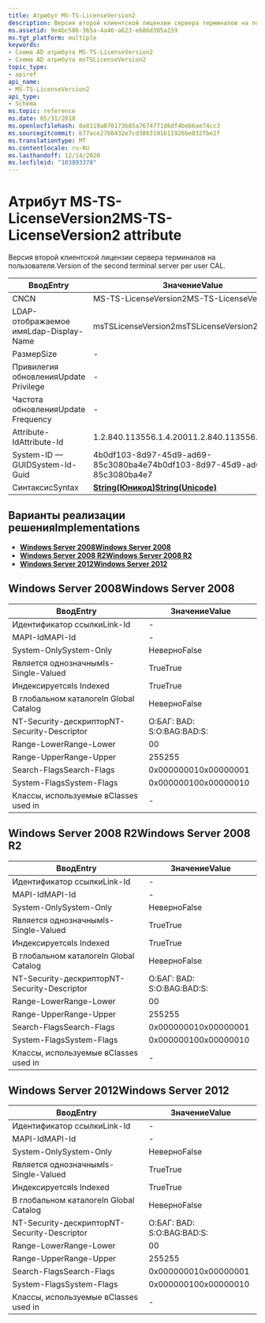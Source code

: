 ```yaml
---
title: Атрибут MS-TS-LicenseVersion2
description: Версия второй клиентской лицензии сервера терминалов на пользователя.
ms.assetid: 9e4bc586-365a-4a46-a623-e686d305a159
ms.tgt_platform: multiple
keywords:
- Схема AD атрибута MS-TS-LicenseVersion2
- Схема AD атрибута msTSLicenseVersion2
topic_type:
- apiref
api_name:
- MS-TS-LicenseVersion2
api_type:
- Schema
ms.topic: reference
ms.date: 05/31/2018
ms.openlocfilehash: 8a8119a070173b85a7674771d6df4beb6ae74cc3
ms.sourcegitcommit: b77ace27b0432e7cd3863191b11926be032fbe2f
ms.translationtype: MT
ms.contentlocale: ru-RU
ms.lasthandoff: 12/14/2020
ms.locfileid: "103893378"
---
```

# <a name="ms-ts-licenseversion2-attribute"></a><span data-ttu-id="0faf7-105">Атрибут MS-TS-LicenseVersion2</span><span class="sxs-lookup"><span data-stu-id="0faf7-105">MS-TS-LicenseVersion2 attribute</span></span>

<span data-ttu-id="0faf7-106">Версия второй клиентской лицензии сервера терминалов на пользователя.</span><span class="sxs-lookup"><span data-stu-id="0faf7-106">Version of the second terminal server per user CAL.</span></span>



| <span data-ttu-id="0faf7-107">Ввод</span><span class="sxs-lookup"><span data-stu-id="0faf7-107">Entry</span></span> | <span data-ttu-id="0faf7-108">Значение</span><span class="sxs-lookup"><span data-stu-id="0faf7-108">Value</span></span> |
|-------------------|---------------------------------------------|
| <span data-ttu-id="0faf7-109">CN</span><span class="sxs-lookup"><span data-stu-id="0faf7-109">CN</span></span>                | <span data-ttu-id="0faf7-110">MS-TS-LicenseVersion2</span><span class="sxs-lookup"><span data-stu-id="0faf7-110">MS-TS-LicenseVersion2</span></span>                       |
| <span data-ttu-id="0faf7-111">LDAP-отображаемое имя</span><span class="sxs-lookup"><span data-stu-id="0faf7-111">Ldap-Display-Name</span></span> | <span data-ttu-id="0faf7-112">msTSLicenseVersion2</span><span class="sxs-lookup"><span data-stu-id="0faf7-112">msTSLicenseVersion2</span></span>                         |
| <span data-ttu-id="0faf7-113">Размер</span><span class="sxs-lookup"><span data-stu-id="0faf7-113">Size</span></span>              | \-                                          |
| <span data-ttu-id="0faf7-114">Привилегия обновления</span><span class="sxs-lookup"><span data-stu-id="0faf7-114">Update Privilege</span></span>  | \-                                          |
| <span data-ttu-id="0faf7-115">Частота обновления</span><span class="sxs-lookup"><span data-stu-id="0faf7-115">Update Frequency</span></span>  | \-                                          |
| <span data-ttu-id="0faf7-116">Attribute-Id</span><span class="sxs-lookup"><span data-stu-id="0faf7-116">Attribute-Id</span></span>      | <span data-ttu-id="0faf7-117">1.2.840.113556.1.4.2001</span><span class="sxs-lookup"><span data-stu-id="0faf7-117">1.2.840.113556.1.4.2001</span></span>                     |
| <span data-ttu-id="0faf7-118">System-ID — GUID</span><span class="sxs-lookup"><span data-stu-id="0faf7-118">System-Id-Guid</span></span>    | <span data-ttu-id="0faf7-119">4b0df103-8d97-45d9-ad69-85c3080ba4e7</span><span class="sxs-lookup"><span data-stu-id="0faf7-119">4b0df103-8d97-45d9-ad69-85c3080ba4e7</span></span>        |
| <span data-ttu-id="0faf7-120">Синтаксис</span><span class="sxs-lookup"><span data-stu-id="0faf7-120">Syntax</span></span>            | [<span data-ttu-id="0faf7-121">**String(Юникод)**</span><span class="sxs-lookup"><span data-stu-id="0faf7-121">**String(Unicode)**</span></span>](s-string-unicode.md) |



## <a name="implementations"></a><span data-ttu-id="0faf7-122">Варианты реализации решения</span><span class="sxs-lookup"><span data-stu-id="0faf7-122">Implementations</span></span>

-   [<span data-ttu-id="0faf7-123">**Windows Server 2008**</span><span class="sxs-lookup"><span data-stu-id="0faf7-123">**Windows Server 2008**</span></span>](#windows-server-2008)
-   [<span data-ttu-id="0faf7-124">**Windows Server 2008 R2**</span><span class="sxs-lookup"><span data-stu-id="0faf7-124">**Windows Server 2008 R2**</span></span>](#windows-server-2008-r2)
-   [<span data-ttu-id="0faf7-125">**Windows Server 2012**</span><span class="sxs-lookup"><span data-stu-id="0faf7-125">**Windows Server 2012**</span></span>](#windows-server-2012)

## <a name="windows-server-2008"></a><span data-ttu-id="0faf7-126">Windows Server 2008</span><span class="sxs-lookup"><span data-stu-id="0faf7-126">Windows Server 2008</span></span>



| <span data-ttu-id="0faf7-127">Ввод</span><span class="sxs-lookup"><span data-stu-id="0faf7-127">Entry</span></span> | <span data-ttu-id="0faf7-128">Значение</span><span class="sxs-lookup"><span data-stu-id="0faf7-128">Value</span></span> |
|------------------------|--------------|
| <span data-ttu-id="0faf7-129">Идентификатор ссылки</span><span class="sxs-lookup"><span data-stu-id="0faf7-129">Link-Id</span></span>                | \-           |
| <span data-ttu-id="0faf7-130">MAPI-Id</span><span class="sxs-lookup"><span data-stu-id="0faf7-130">MAPI-Id</span></span>                | \-           |
| <span data-ttu-id="0faf7-131">System-Only</span><span class="sxs-lookup"><span data-stu-id="0faf7-131">System-Only</span></span>            | <span data-ttu-id="0faf7-132">Неверно</span><span class="sxs-lookup"><span data-stu-id="0faf7-132">False</span></span>        |
| <span data-ttu-id="0faf7-133">Является однозначным</span><span class="sxs-lookup"><span data-stu-id="0faf7-133">Is-Single-Valued</span></span>       | <span data-ttu-id="0faf7-134">True</span><span class="sxs-lookup"><span data-stu-id="0faf7-134">True</span></span>         |
| <span data-ttu-id="0faf7-135">Индексируется</span><span class="sxs-lookup"><span data-stu-id="0faf7-135">Is Indexed</span></span>             | <span data-ttu-id="0faf7-136">True</span><span class="sxs-lookup"><span data-stu-id="0faf7-136">True</span></span>         |
| <span data-ttu-id="0faf7-137">В глобальном каталоге</span><span class="sxs-lookup"><span data-stu-id="0faf7-137">In Global Catalog</span></span>      | <span data-ttu-id="0faf7-138">Неверно</span><span class="sxs-lookup"><span data-stu-id="0faf7-138">False</span></span>        |
| <span data-ttu-id="0faf7-139">NT-Security-дескриптор</span><span class="sxs-lookup"><span data-stu-id="0faf7-139">NT-Security-Descriptor</span></span> | <span data-ttu-id="0faf7-140">О:БАГ: BAD: S:</span><span class="sxs-lookup"><span data-stu-id="0faf7-140">O:BAG:BAD:S:</span></span> |
| <span data-ttu-id="0faf7-141">Range-Lower</span><span class="sxs-lookup"><span data-stu-id="0faf7-141">Range-Lower</span></span>            | <span data-ttu-id="0faf7-142">0</span><span class="sxs-lookup"><span data-stu-id="0faf7-142">0</span></span>            |
| <span data-ttu-id="0faf7-143">Range-Upper</span><span class="sxs-lookup"><span data-stu-id="0faf7-143">Range-Upper</span></span>            | <span data-ttu-id="0faf7-144">255</span><span class="sxs-lookup"><span data-stu-id="0faf7-144">255</span></span>          |
| <span data-ttu-id="0faf7-145">Search-Flags</span><span class="sxs-lookup"><span data-stu-id="0faf7-145">Search-Flags</span></span>           | <span data-ttu-id="0faf7-146">0x00000001</span><span class="sxs-lookup"><span data-stu-id="0faf7-146">0x00000001</span></span>   |
| <span data-ttu-id="0faf7-147">System-Flags</span><span class="sxs-lookup"><span data-stu-id="0faf7-147">System-Flags</span></span>           | <span data-ttu-id="0faf7-148">0x00000010</span><span class="sxs-lookup"><span data-stu-id="0faf7-148">0x00000010</span></span>   |
| <span data-ttu-id="0faf7-149">Классы, используемые в</span><span class="sxs-lookup"><span data-stu-id="0faf7-149">Classes used in</span></span>        | \-           |



## <a name="windows-server-2008-r2"></a><span data-ttu-id="0faf7-150">Windows Server 2008 R2</span><span class="sxs-lookup"><span data-stu-id="0faf7-150">Windows Server 2008 R2</span></span>



| <span data-ttu-id="0faf7-151">Ввод</span><span class="sxs-lookup"><span data-stu-id="0faf7-151">Entry</span></span> | <span data-ttu-id="0faf7-152">Значение</span><span class="sxs-lookup"><span data-stu-id="0faf7-152">Value</span></span> |
|------------------------|--------------|
| <span data-ttu-id="0faf7-153">Идентификатор ссылки</span><span class="sxs-lookup"><span data-stu-id="0faf7-153">Link-Id</span></span>                | \-           |
| <span data-ttu-id="0faf7-154">MAPI-Id</span><span class="sxs-lookup"><span data-stu-id="0faf7-154">MAPI-Id</span></span>                | \-           |
| <span data-ttu-id="0faf7-155">System-Only</span><span class="sxs-lookup"><span data-stu-id="0faf7-155">System-Only</span></span>            | <span data-ttu-id="0faf7-156">Неверно</span><span class="sxs-lookup"><span data-stu-id="0faf7-156">False</span></span>        |
| <span data-ttu-id="0faf7-157">Является однозначным</span><span class="sxs-lookup"><span data-stu-id="0faf7-157">Is-Single-Valued</span></span>       | <span data-ttu-id="0faf7-158">True</span><span class="sxs-lookup"><span data-stu-id="0faf7-158">True</span></span>         |
| <span data-ttu-id="0faf7-159">Индексируется</span><span class="sxs-lookup"><span data-stu-id="0faf7-159">Is Indexed</span></span>             | <span data-ttu-id="0faf7-160">True</span><span class="sxs-lookup"><span data-stu-id="0faf7-160">True</span></span>         |
| <span data-ttu-id="0faf7-161">В глобальном каталоге</span><span class="sxs-lookup"><span data-stu-id="0faf7-161">In Global Catalog</span></span>      | <span data-ttu-id="0faf7-162">Неверно</span><span class="sxs-lookup"><span data-stu-id="0faf7-162">False</span></span>        |
| <span data-ttu-id="0faf7-163">NT-Security-дескриптор</span><span class="sxs-lookup"><span data-stu-id="0faf7-163">NT-Security-Descriptor</span></span> | <span data-ttu-id="0faf7-164">О:БАГ: BAD: S:</span><span class="sxs-lookup"><span data-stu-id="0faf7-164">O:BAG:BAD:S:</span></span> |
| <span data-ttu-id="0faf7-165">Range-Lower</span><span class="sxs-lookup"><span data-stu-id="0faf7-165">Range-Lower</span></span>            | <span data-ttu-id="0faf7-166">0</span><span class="sxs-lookup"><span data-stu-id="0faf7-166">0</span></span>            |
| <span data-ttu-id="0faf7-167">Range-Upper</span><span class="sxs-lookup"><span data-stu-id="0faf7-167">Range-Upper</span></span>            | <span data-ttu-id="0faf7-168">255</span><span class="sxs-lookup"><span data-stu-id="0faf7-168">255</span></span>          |
| <span data-ttu-id="0faf7-169">Search-Flags</span><span class="sxs-lookup"><span data-stu-id="0faf7-169">Search-Flags</span></span>           | <span data-ttu-id="0faf7-170">0x00000001</span><span class="sxs-lookup"><span data-stu-id="0faf7-170">0x00000001</span></span>   |
| <span data-ttu-id="0faf7-171">System-Flags</span><span class="sxs-lookup"><span data-stu-id="0faf7-171">System-Flags</span></span>           | <span data-ttu-id="0faf7-172">0x00000010</span><span class="sxs-lookup"><span data-stu-id="0faf7-172">0x00000010</span></span>   |
| <span data-ttu-id="0faf7-173">Классы, используемые в</span><span class="sxs-lookup"><span data-stu-id="0faf7-173">Classes used in</span></span>        | \-           |



## <a name="windows-server-2012"></a><span data-ttu-id="0faf7-174">Windows Server 2012</span><span class="sxs-lookup"><span data-stu-id="0faf7-174">Windows Server 2012</span></span>



| <span data-ttu-id="0faf7-175">Ввод</span><span class="sxs-lookup"><span data-stu-id="0faf7-175">Entry</span></span> | <span data-ttu-id="0faf7-176">Значение</span><span class="sxs-lookup"><span data-stu-id="0faf7-176">Value</span></span> |
|------------------------|--------------|
| <span data-ttu-id="0faf7-177">Идентификатор ссылки</span><span class="sxs-lookup"><span data-stu-id="0faf7-177">Link-Id</span></span>                | \-           |
| <span data-ttu-id="0faf7-178">MAPI-Id</span><span class="sxs-lookup"><span data-stu-id="0faf7-178">MAPI-Id</span></span>                | \-           |
| <span data-ttu-id="0faf7-179">System-Only</span><span class="sxs-lookup"><span data-stu-id="0faf7-179">System-Only</span></span>            | <span data-ttu-id="0faf7-180">Неверно</span><span class="sxs-lookup"><span data-stu-id="0faf7-180">False</span></span>        |
| <span data-ttu-id="0faf7-181">Является однозначным</span><span class="sxs-lookup"><span data-stu-id="0faf7-181">Is-Single-Valued</span></span>       | <span data-ttu-id="0faf7-182">True</span><span class="sxs-lookup"><span data-stu-id="0faf7-182">True</span></span>         |
| <span data-ttu-id="0faf7-183">Индексируется</span><span class="sxs-lookup"><span data-stu-id="0faf7-183">Is Indexed</span></span>             | <span data-ttu-id="0faf7-184">True</span><span class="sxs-lookup"><span data-stu-id="0faf7-184">True</span></span>         |
| <span data-ttu-id="0faf7-185">В глобальном каталоге</span><span class="sxs-lookup"><span data-stu-id="0faf7-185">In Global Catalog</span></span>      | <span data-ttu-id="0faf7-186">Неверно</span><span class="sxs-lookup"><span data-stu-id="0faf7-186">False</span></span>        |
| <span data-ttu-id="0faf7-187">NT-Security-дескриптор</span><span class="sxs-lookup"><span data-stu-id="0faf7-187">NT-Security-Descriptor</span></span> | <span data-ttu-id="0faf7-188">О:БАГ: BAD: S:</span><span class="sxs-lookup"><span data-stu-id="0faf7-188">O:BAG:BAD:S:</span></span> |
| <span data-ttu-id="0faf7-189">Range-Lower</span><span class="sxs-lookup"><span data-stu-id="0faf7-189">Range-Lower</span></span>            | <span data-ttu-id="0faf7-190">0</span><span class="sxs-lookup"><span data-stu-id="0faf7-190">0</span></span>            |
| <span data-ttu-id="0faf7-191">Range-Upper</span><span class="sxs-lookup"><span data-stu-id="0faf7-191">Range-Upper</span></span>            | <span data-ttu-id="0faf7-192">255</span><span class="sxs-lookup"><span data-stu-id="0faf7-192">255</span></span>          |
| <span data-ttu-id="0faf7-193">Search-Flags</span><span class="sxs-lookup"><span data-stu-id="0faf7-193">Search-Flags</span></span>           | <span data-ttu-id="0faf7-194">0x00000001</span><span class="sxs-lookup"><span data-stu-id="0faf7-194">0x00000001</span></span>   |
| <span data-ttu-id="0faf7-195">System-Flags</span><span class="sxs-lookup"><span data-stu-id="0faf7-195">System-Flags</span></span>           | <span data-ttu-id="0faf7-196">0x00000010</span><span class="sxs-lookup"><span data-stu-id="0faf7-196">0x00000010</span></span>   |
| <span data-ttu-id="0faf7-197">Классы, используемые в</span><span class="sxs-lookup"><span data-stu-id="0faf7-197">Classes used in</span></span>        | \-           |



 

 





